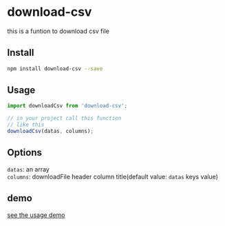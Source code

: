 # download-csv
this is a funtion to download csv file

## Install

```bash
npm install download-csv --save
```

## Usage

```js
import downloadCsv from 'download-csv';

// in your project call this function
// like this
downloadCsv(datas, columns);

```

## Options

`datas`: an array<br>
`columns`: downloadFile header column title(default value: `datas` keys value)

## demo

[see the usage demo](https://github.com/AllenZeng/webpack-base-config/blob/master/example/README.md)
